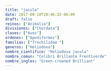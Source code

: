 ```yaml
---
title: "jacula"
date: 2017-08-18T20:46:32-06:00
draft: false
reinos: ["Animalia"]
divisiones: ["Chordata"]
clases: ["Aves"]
ordenes: ["Apodiformes"]
familias: ["Trochilidae "]
generos: ["Heliodoxa"]
nombre_cientifico: "Heliodoxa jacula"
nombre_comun: "Colibrí Brillante Frentiverde"
nombre_ingles: "Green-crowned Brilliant"
---
```

